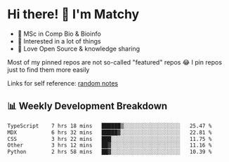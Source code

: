 # Hi there! 👋 I'm Matchy

- 🧬 MSc in Comp Bio & Bioinfo
- 🎈 Interested in a lot of things
- 💜 Love Open Source & knowledge sharing

Most of my pinned repos are not so-called "featured" repos 😂 I pin repos just to find them more easily

Links for self reference: [random notes](https://matchy233.github.io/random-notes)

## 📊 Weekly Development Breakdown

<!--START_SECTION:waka-->

```txt
TypeScript    7 hrs 18 mins   ██████▒░░░░░░░░░░░░░░░░░░   25.47 %
MDX           6 hrs 32 mins   █████▓░░░░░░░░░░░░░░░░░░░   22.81 %
CSS           3 hrs 22 mins   ███░░░░░░░░░░░░░░░░░░░░░░   11.75 %
Other         3 hrs 12 mins   ██▓░░░░░░░░░░░░░░░░░░░░░░   11.16 %
Python        2 hrs 58 mins   ██▓░░░░░░░░░░░░░░░░░░░░░░   10.39 %
```

<!--END_SECTION:waka-->
